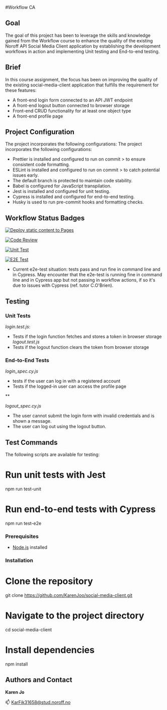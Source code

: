 #Workflow CA

## Goal

The goal of this project has been to leverage the skills and knowledge gained from the Workflow course to enhance the quality of the existing Noroff API Social Media Client application by establishing the development workflows in action and implementing Unit testing and End-to-end testing.

## Brief

In this course assignment, the focus has been on improving the quality of the existing social-media-client application that fulfills the requirement for  these features:

- A front-end login form connected to an API JWT endpoint
- A front-end logout button connected to browser storage
- Front-end CRUD functionality for at least one object type
- A front-end profile page


## Project Configuration
The project incorporates the following configurations:
The project incorporates the following configurations:

- Prettier is installed and configured to run on commit > to ensure consistent code formatting.
- ESLint is installed and configured to run on commit > to catch potential issues early.
- The default branch is protected to maintain code stability.
- Babel is configured for JavaScript transpilation.
- Jest is installed and configured for unit testing.
- Cypress is installed and configured for end-to-end testing.
- Husky is used to run pre-commit hooks and formatting checks.

## Workflow Status Badges

[![Deploy static content to Pages](https://github.com/KarenJoo/social-media-client/actions/workflows/pages.yml/badge.svg)](https://github.com/KarenJoo/social-media-client/actions/workflows/pages.yml)

[![Code Review](https://github.com/KarenJoo/social-media-client/actions/workflows/gpt.yml/badge.svg)](https://github.com/KarenJoo/social-media-client/actions/workflows/gpt.yml)

[![Unit Test](https://github.com/KarenJoo/social-media-client/actions/workflows/unit-test.yml/badge.svg)](https://github.com/KarenJoo/social-media-client/actions/workflows/unit-test.yml)

[![E2E Test](https://github.com/KarenJoo/social-media-client/actions/workflows/e2e-test-2.yml/badge.svg)](https://github.com/KarenJoo/social-media-client/actions/workflows/e2e-test-2.yml)

- Current e2e-test situation: tests pass and run fine in command line and in Cypress. May encounter that the e2e-test is running fine in command line and in Cypress app but not passing in workflow actions, if so it's due to issues with Cypress (ref. tutor C.O'Brien).



## Testing

### Unit Tests

*login.test.js*:
- Tests if the login function fetches and stores a token in browser storage
*logout.test.js*
- Tests if the logout function clears the token from browser storage


### End-to-End Tests

*login_spec.cy.js*
- tests if the user can log in with a registered account
- Tests if the logged-in user can access the profile page

**

*logout_spec.cy.js*
- The user cannot submit the login form with invalid credentials and is shown a message.
- The user can log out using the logout button.

## Test Commands

The following scripts are available for testing:

# Run unit tests with Jest
npm run test-unit

# Run end-to-end tests with Cypress
npm run test-e2e

### Prerequisites

- [Node.js](https://nodejs.org/) installed

### Installation

# Clone the repository
git clone https://github.com/KarenJoo/social-media-client.git

# Navigate to the project directory
cd social-media-client

# Install dependencies
npm install


## Authors and Contact
**Karen Jo**

📫 KarFik31658@stud.noroff.no


